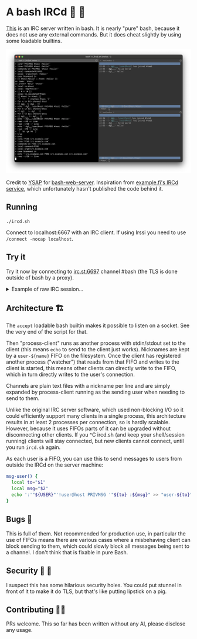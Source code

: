 # A bash IRCd 🐣 💬

[This](./ircd.sh) is an IRC server written in bash. It is nearly "pure" bash,
because it does not use any external commands. But it does cheat slightly by
using some loadable builtins.

<img src="screen.png">

Credit to [YSAP](https://www.youtube.com/@yousuckatprogramming) for
[bash-web-server](https://github.com/bahamas10/bash-web-server). Inspiration
from [example.fi's IRCd service](https://example.fi/blog/ircd.html), which
unfortunately hasn't published the code behind it.

## Running

```
./ircd.sh
```

Connect to localhost:6667 with an IRC client. If using Irssi you need to use
`/connect -nocap localhost`.

## Try it

Try it now by connecting to [irc.st:6697](irc://irc.st/#bash) channel #bash (the TLS is done outside of bash by a proxy).

<details>
<summary>Example of raw IRC session...</summary>

```cli
$ telnet irc.st 6667
Connected to irc.st.
Escape character is '^]'.
NICK test
USER test test test test
:irc.st 001 test :Welcome to IRC, test!
:irc.st 002 test :Your host is irc.st on bash-ircd v0.0.1, bash 5.3.3(1)-release
:irc.st 004 test irc.st 0.0.1 i o o
:irc.st 375 test :- irc.st Message of the Day
:irc.st 372 test :- Welcome to a pure Bash IRCd!
:irc.st 372 test :-
:irc.st 372 test :- For more details see https://dgl.cx/bash-ircd
:irc.st 372 test :-
:irc.st 372 test :- Be excellent to each other 😇
:irc.st 376 test :End of /MOTD command.
JOIN #bash
:test!user@host JOIN #bash
:irc.st 353 test = #bash :dgl dg test
:irc.st 366 test #bash :End of /NAMES list
:irc.st 329 test #bash 1761878952
:irc.st 332 test #bash :bash?
:irc.st 333 test #bash dg 0
```

</details>

## Architecture 🏗️

The `accept` loadable bash builtin makes it possible to listen on a socket. See
the very end of the script for that.

Then "process-client" runs as another process with stdin/stdout set to the
client (this means `echo` to send to the client just works). Nicknames are kept
by a `user-${name}` FIFO on the filesystem. Once the client has registered another
process ("watcher") that reads from that FIFO and writes to the client is
started, this means other clients can directly write to the FIFO, which in turn
directly writes to the user's connection.

Channels are plain text files with a nickname per line and are simply expanded
by process-client running as the sending user when needing to send to them.

Unlike the original IRC server software, which used non-blocking I/O so it
could efficiently support many clients in a single process, this architecture
results in at least 2 processes per connection, so is hardly scalable. However,
because it uses FIFOs parts of it can be upgraded without disconnecting other
clients. If you ^C ircd.sh (and keep your shell/session running) clients will
stay connected, but new clients cannot connect, until you run `ircd.sh` again.

As each user is a FIFO, you can use this to send messages to users from outside
the IRCd on the server machine:

```bash
msg-user() {
  local to="$1"
  local msg="$2"
  echo ':'"${USER}"'!user@host PRIVMSG '"${to} :${msg}" >> "user-${to}"
}
```

## Bugs 🐛

This is full of them. Not recommended for production use, in particular the use
of FIFOs means there are various cases where a misbehaving client can block
sending to them, which could slowly block all messages being sent to a channel.
I don't think that is fixable in pure Bash.

## Security 🔐 🚨

I suspect this has some hilarious security holes. You could put stunnel in
front of it to make it do TLS, but that's like putting lipstick on a pig.

## Contributing 🧑‍💻

PRs welcome. This so far has been written without any AI, please disclose any
usage.
